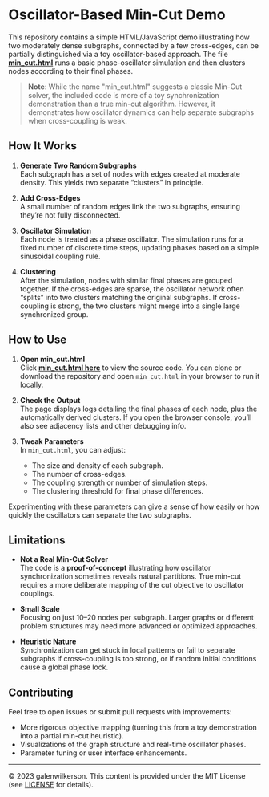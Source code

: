 # Oscillator-Based Min-Cut Demo

This repository contains a simple HTML/JavaScript demo illustrating how two moderately dense subgraphs, connected by a few cross-edges, can be partially distinguished via a toy oscillator-based approach. The file **[min_cut.html](https://github.com/galenwilkerson/galenwilkerson.github.io/blob/master/min_cut.html)** runs a basic phase-oscillator simulation and then clusters nodes according to their final phases. 

> **Note**: While the name "min_cut.html" suggests a classic Min-Cut solver, the included code is more of a toy synchronization demonstration than a true min-cut algorithm. However, it demonstrates how oscillator dynamics can help separate subgraphs when cross-coupling is weak.

## How It Works

1. **Generate Two Random Subgraphs**  
   Each subgraph has a set of nodes with edges created at moderate density. This yields two separate “clusters” in principle.

2. **Add Cross-Edges**  
   A small number of random edges link the two subgraphs, ensuring they’re not fully disconnected.

3. **Oscillator Simulation**  
   Each node is treated as a phase oscillator. The simulation runs for a fixed number of discrete time steps, updating phases based on a simple sinusoidal coupling rule.

4. **Clustering**  
   After the simulation, nodes with similar final phases are grouped together. If the cross-edges are sparse, the oscillator network often “splits” into two clusters matching the original subgraphs. If cross-coupling is strong, the two clusters might merge into a single large synchronized group.

## How to Use

1. **Open min_cut.html**  
   Click **[min_cut.html here](https://github.com/galenwilkerson/galenwilkerson.github.io/blob/master/min_cut.html)** to view the source code. You can clone or download the repository and open `min_cut.html` in your browser to run it locally.

2. **Check the Output**  
   The page displays logs detailing the final phases of each node, plus the automatically derived clusters. If you open the browser console, you’ll also see adjacency lists and other debugging info.

3. **Tweak Parameters**  
   In `min_cut.html`, you can adjust:
   - The size and density of each subgraph.  
   - The number of cross-edges.  
   - The coupling strength or number of simulation steps.  
   - The clustering threshold for final phase differences.

Experimenting with these parameters can give a sense of how easily or how quickly the oscillators can separate the two subgraphs.

## Limitations

- **Not a Real Min-Cut Solver**  
  The code is a **proof-of-concept** illustrating how oscillator synchronization sometimes reveals natural partitions. True min-cut requires a more deliberate mapping of the cut objective to oscillator couplings.

- **Small Scale**  
  Focusing on just 10–20 nodes per subgraph. Larger graphs or different problem structures may need more advanced or optimized approaches.

- **Heuristic Nature**  
  Synchronization can get stuck in local patterns or fail to separate subgraphs if cross-coupling is too strong, or if random initial conditions cause a global phase lock.

## Contributing

Feel free to open issues or submit pull requests with improvements:
- More rigorous objective mapping (turning this from a toy demonstration into a partial min-cut heuristic).
- Visualizations of the graph structure and real-time oscillator phases.
- Parameter tuning or user interface enhancements.

---

© 2023 galenwilkerson. This content is provided under the MIT License (see [LICENSE](LICENSE) for details).
